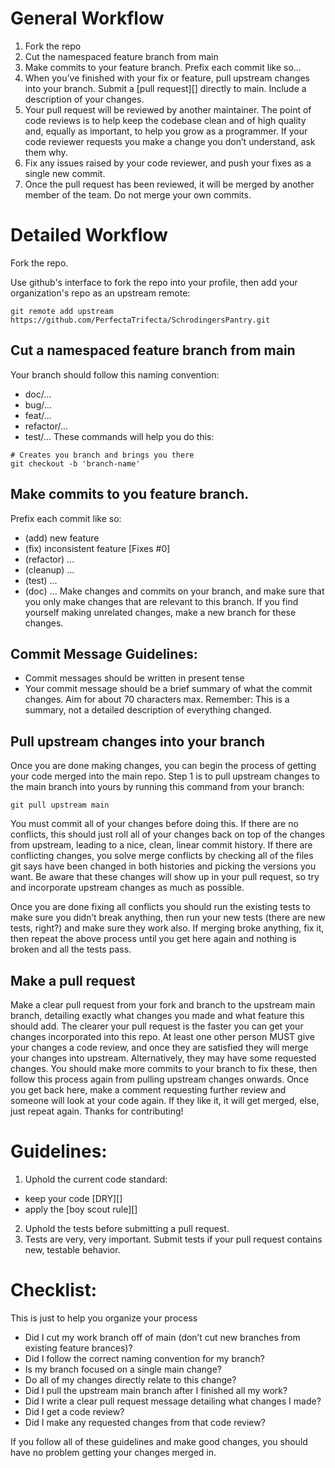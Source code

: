 # General Workflow
1. Fork the repo
2. Cut the namespaced feature branch from main
3. Make commits to your feature branch. Prefix each commit like so...
4. When you’ve finished with your fix or feature, pull upstream changes into your branch. Submit a [pull request][] directly to main. Include a description of your changes.
5. Your pull request will be reviewed by another maintainer. The point of code reviews is to help keep the codebase clean and of high quality and, equally as important, to help you grow as a programmer. If your code reviewer requests you make a change you don’t understand, ask them why.
6. Fix any issues raised by your code reviewer, and push your fixes as a single new commit.
7. Once the pull request has been reviewed, it will be merged by another member of the team. Do not merge your own commits.

# Detailed Workflow
Fork the repo.

Use github's interface to fork the repo into your profile, then add your organization's repo as an upstream remote:
```
git remote add upstream https://github.com/PerfectaTrifecta/SchrodingersPantry.git
```

## Cut a namespaced feature branch from main
Your branch should follow this naming convention:
* doc/...
* bug/...
* feat/...
* refactor/...
* test/...
These commands will help you do this:
```
# Creates you branch and brings you there
git checkout -b 'branch-name'
```

## Make commits to you feature branch.
Prefix each commit like so:
* (add) new feature
* (fix) inconsistent feature [Fixes #0]
* (refactor) ...
* (cleanup) ...
* (test) ...
* (doc) ...
Make changes and commits on your branch, and make sure that you only make changes that are relevant to this branch. If you find yourself making unrelated changes, make a new branch for these changes.

## Commit Message Guidelines:
* Commit messages should be written in present tense
* Your commit message should be a brief summary of what the commit changes. Aim for about 70 characters max. Remember: This is a summary, not a detailed description of everything changed.

## Pull upstream changes into your branch
Once you are done making changes, you can begin the process of getting your code merged into the main repo. Step 1 is to pull upstream changes to the main branch into yours by running this command from your branch:
```
git pull upstream main
```
You must commit all of your changes before doing this. If there are no conflicts, this should just roll all of your changes back on top of the changes from upstream, leading to a nice, clean, linear commit history.
If there are conflicting changes, you solve merge conflicts by checking all of the files git says have been changed in both histories and picking the versions you want. Be aware that these changes will show up in your pull request, so try and incorporate upstream changes as much as possible.

Once you are done fixing all conflicts you should run the existing tests to make sure you didn’t break anything, then run your new tests (there are new tests, right?) and make sure they work also.
If merging broke anything, fix it, then repeat the above process until you get here again and nothing is broken and all the tests pass.

## Make a pull request
Make a clear pull request from your fork and branch to the upstream main branch, detailing exactly what changes you made and what feature this should add. The clearer your pull request is the faster you can get your changes incorporated into this repo.
At least one other person MUST give your changes a code review, and once they are satisfied they will merge your changes into upstream. Alternatively, they may have some requested changes. You should make more commits to your branch to fix these, then follow this process again from pulling upstream changes onwards.
Once you get back here, make a comment requesting further review and someone will look at your code again. If they like it, it will get merged, else, just repeat again.
Thanks for contributing!

# Guidelines:
1. Uphold the current code standard:
* keep your code [DRY][]
* apply the [boy scout rule][]
2. Uphold the tests before submitting a pull request.
3. Tests are very, very important. Submit tests if your pull request contains new, testable behavior.

# Checklist:
This is just to help you organize your process
* Did I cut my work branch off of main (don’t cut new branches from existing feature brances)?
* Did I follow the correct naming convention for my branch?
* Is my branch focused on a single main change?
* Do all of my changes directly relate to this change?
* Did I pull the upstream main branch after I finished all my work?
* Did I write a clear pull request message detailing what changes I made?
* Did I get a code review?
* Did I make any requested changes from that code review?

If you follow all of these guidelines and make good changes, you should have no problem getting your changes merged in.